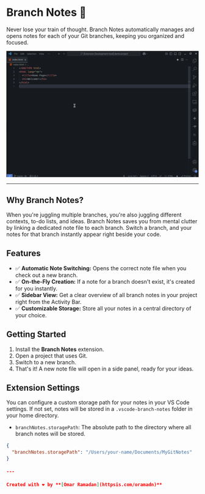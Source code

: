 # Branch Notes 📝

Never lose your train of thought. Branch Notes automatically manages and opens notes for each of your Git branches, keeping you organized and focused.

![Branch Notes Demo](https://github.com/oramadn/branch-notes/blob/main/images/branch-notes-demo.gif)

---

## Why Branch Notes?

When you're juggling multiple branches, you're also juggling different contexts, to-do lists, and ideas. Branch Notes saves you from mental clutter by linking a dedicated note file to each branch. Switch a branch, and your notes for that branch instantly appear right beside your code.

## Features

* ✅ **Automatic Note Switching:** Opens the correct note file when you check out a new branch.
* ✅ **On-the-Fly Creation:** If a note for a branch doesn't exist, it's created for you instantly.
* ✅ **Sidebar View:** Get a clear overview of all branch notes in your project right from the Activity Bar.
* ✅ **Customizable Storage:** Store all your notes in a central directory of your choice.

## Getting Started

1.  Install the **Branch Notes** extension.
2.  Open a project that uses Git.
3.  Switch to a new branch.
4.  That's it! A new note file will open in a side panel, ready for your ideas.

## Extension Settings

You can configure a custom storage path for your notes in your VS Code settings. If not set, notes will be stored in a `.vscode-branch-notes` folder in your home directory.

* `branchNotes.storagePath`: The absolute path to the directory where all branch notes will be stored.

```json
{
  "branchNotes.storagePath": "/Users/your-name/Documents/MyGitNotes"
}

---

Created with ❤️ by **[Omar Ramadan](httpsis.com/oramadn)**

